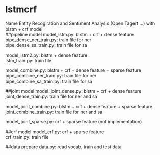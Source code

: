 # lstmcrf
Name Entity Recogiration and Sentiment Analysis (Open Tagert ...) with blstm + crf model  
##pipeline model 
model_lstm.py: blstm + crf + dense feature  
pipe_dense_ner_train.py: train file for ner  
pipe_dense_sa_train.py: train file for sa  

model_lstm2.py: blstm + dense feature  
lstm_train.py: train file  

model_combine.py: blstm + crf + dense feature + sparse feature  
pipe_combine_ner_train.py: train file for ner  
pipe_combine_sa_train.py: train file for sa  

##joint model
model_joint_dense.py: blstm + crf + dense feature  
joint_dense_train.py: train file for ner and sa  

model_joint_combine.py: blstm + crf + dense feature + sparse feature  
joint_combine_train.py: train file for ner and sa  

model_joint_sparse.py: crf + sparse feature (not implementation)  

##crf model
model_crf.py: crf + sparse feature  
crf_train.py: train file  

##data prepare
data.py: read vocab, train and test data
